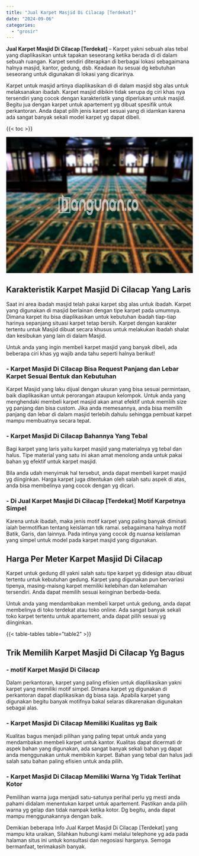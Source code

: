 ```yaml
---
title: "Jual Karpet Masjid Di Cilacap [Terdekat]"
date: "2024-09-06"
categories: 
  - "grosir"
---
```


**Jual Karpet Masjid Di Cilacap \[Terdekat\]** – Karpet yakni sebuah alas tebal yang diaplikasikan untuk tapakan seseorang ketika berada di di dalam sebuah ruangan. Karpet sendiri diterapkan di berbagai lokasi sebagaimana halnya masjid, kantor, gedung, dsb. Keadaan itu sesuai dg kebutuhan seseorang untuk digunakan di lokasi yang dicarinya.

Karpet untuk masjid artinya diaplikasikan di di dalam masjid sbg alas untuk melaksanakan ibadah. Karpet masjid dibikin tidak serupa dg ciri khas nya tersendiri yang cocok dengan karakteristik yang diperlukan untuk masjid. Begitu jua dengan karpet untuk apartement yg dibuat spesifik untuk perkantoran. Anda dapat pilih jenis karpet sesuai yang di idamkan karena ada sangat banyak sekali model karpet yg dapat dibeli.

{{< toc >}}

![Jual Karpet Masjid Di Cilacap [Terdekat]](/images/grosir-karpet-murah-67.png)

## Karakteristik Karpet Masjid Di Cilacap Yang Laris

Saat ini area ibadah masjid telah pakai karpet sbg alas untuk ibadah. Karpet yang digunakan di masjid berlainan dengan tipe karpet pada umumnya. Dimana karpet itu bisa diaplikasikan untuk kebutuhan ibadah tiap-tiap harinya sepanjang situasi karpet tetap bersih. Karpet dengan karakter tertentu untuk Masjid dibuat secara khusus untuk melakukan ibadah shalat dan kesibukan yang lain di dalam Masjid.

Untuk anda yang ingin membeli karpet masjid yang banyak dibeli, ada beberapa ciri khas yg wajib anda tahu seperti halnya berikut!

### \- Karpet Masjid Di Cilacap Bisa Request Panjang dan Lebar Karpet Sesuai Bentuk dan Kebutuhan

Karpet Masjid yang laku dijual dengan ukuran yang bisa sesuai permintaan, baik diaplikasikan untuk perorangan ataupun kelompok. Untuk anda yang menghendaki membeli karpet masjid akan amat efektif untuk memliih size yg panjang dan bisa custom. Jika anda memesannya, anda bisa memilih panjang dan lebar di dalam masjid terlebih dahulu sehingga pembuat karpet mampu membuatnya secara tepat.

### \- Karpet Masjid Di Cilacap Bahannya Yang Tebal

Bagi karpet yang laris yaitu karpet masjid yang materialnya yg tebal dan halus. Tipe material yang satu ini akan amat menolong anda untuk pakai bahan yg efektif untuk karpet masjid.

Bila anda udah menyimak hal tersebut, anda dapat membeli karpet masjid yg diinginkan. Harga karpet juga ditentukan oleh salah satu aspek di atas, anda bisa membelinya yang cocok dengan yg dicari.

### \- Di Jual Karpet Masjid Di Cilacap \[Terdekat\] Motif Karpetnya Simpel

Karena untuk ibadah, maka jenis motif karpet yang paling banyak diminati ialah bermotifkan tentang keislaman tdk ramai. sebagaimana halnya motif Batik, Garis, dan lainnya. Pada intinya yang cocok dg nuansa keislaman yang simpel untuk model pada karpet masjid yang digunakan.

## Harga Per Meter Karpet Masjid Di Cilacap

Karpet untuk gedung dll yakni salah satu tipe karpet yg didesign atau dibuat tertentu untuk kebutuhan gedung. Karpet yang digunakan pun bervariasi tipenya, masing-maisng karpet memiliki kelebihan dan kelemahan tersendiri. Anda dapat memilih sesuai keinginan berbeda-beda.

Untuk anda yang mendambakan membeli karpet untuk gedung, anda dapat membelinya di toko terdekat atau toko online. Ada sangat banyak sekali toko karpet tertentu untuk apartement, anda dapat pilih sesuai yg diinginkan.

{{< table-tables table="table2" >}}

## Trik Memilih Karpet Masjid Di Cilacap Yg Bagus

### \- motif Karpet Masjid Di Cilacap

Dalam perkantoran, karpet yang paling efisien untuk diaplikasikan yakni karpet yang memiliki motif simpel. Dimana karpet yg digunakan di perkantoran dapat diaplikasikan dg biasa saja. Apabila karpet yang digunakan begitu banyak motifnya bakal selaras dikarenakan digunakan sebagai alas.

### \- Karpet Masjid Di Cilacap Memiliki Kualitas yg Baik

Kualitas bagus menjadi pilihan yang paling tepat untuk anda yang mendambakan membeli karpet untuk kantor. Kualitas dapat dicermati dr aspek bahan yang digunakan, ada sangat banyak sekali bahan yg dapat anda menggunakan untuk membikin karpet. Bahan yang tebal dan halus jadi salah satu bahan paling efisien untuk anda pilih.

### \- Karpet Masjid Di Cilacap Memiliki Warna Yg Tidak Terlihat Kotor

Pemilihan warna juga menjadi satu-satunya perihal perlu yg mesti anda pahami didalam menentukan karpet untuk apartement. Pastikan anda pilih warna yg gelap dan tidak nampak ketika kotor. Dg begitu, anda dapat mampu menggunakannya dengan baik.

Demikian beberapa Info Jual Karpet Masjid Di Cilacap \[Terdekat\] yang mampu kita uraikan, Silahkan hubungi kami melalui telephone yg ada pada halaman situs ini untuk konsultasi dan negosiasi harganya. Semoga bermanfaat, terimakasih banyak.
